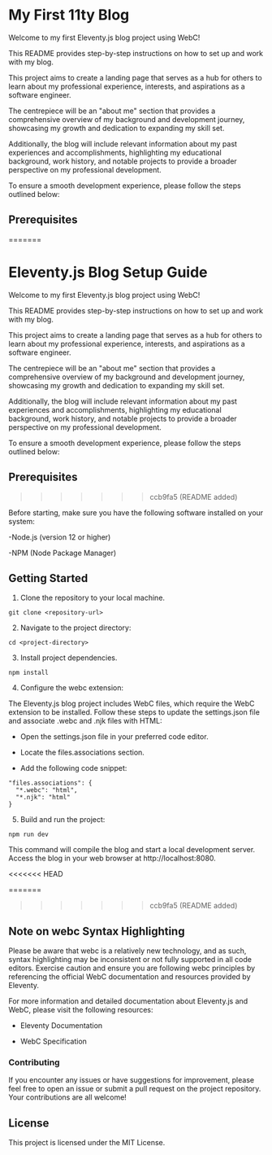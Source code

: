 # My First 11ty Blog

Welcome to my first Eleventy.js blog project using WebC! 

This README provides step-by-step instructions on how to set up and work with my blog. 

This project aims to create a landing page that serves as a hub for others to learn about my professional experience, interests, and aspirations as a software engineer. 

The centrepiece will be an "about me" section that provides a comprehensive overview of my background and development journey, showcasing my growth and dedication to expanding my skill set. 

Additionally, the blog will include relevant information about my past experiences and accomplishments, highlighting my educational background, work history, and notable projects to provide a broader perspective on my professional development.
 
To ensure a smooth development experience, please follow the steps outlined below:

## Prerequisites 
=======
# Eleventy.js Blog Setup Guide

Welcome to my first Eleventy.js blog project using WebC!

This README provides step-by-step instructions on how to set up and work with my blog.

This project aims to create a landing page that serves as a hub for others to learn about my professional experience, interests, and aspirations as a software engineer.

The centrepiece will be an "about me" section that provides a comprehensive overview of my background and development journey, showcasing my growth and dedication to expanding my skill set.

Additionally, the blog will include relevant information about my past experiences and accomplishments, highlighting my educational background, work history, and notable projects to provide a broader perspective on my professional development.

To ensure a smooth development experience, please follow the steps outlined below:

## Prerequisites
>>>>>>> ccb9fa5 (README added)

Before starting, make sure you have the following software installed on your system:

-Node.js (version 12 or higher)

-NPM (Node Package Manager)

## Getting Started

1. Clone the repository to your local machine.

```
git clone <repository-url>
```

2. Navigate to the project directory:

```
cd <project-directory>
```

3. Install project dependencies.

```
npm install
```

4. Configure the webc extension:

The Eleventy.js blog project includes WebC files, which require the WebC extension to be installed. Follow these steps to update the settings.json file and associate .webc and .njk files with HTML:

- Open the settings.json file in your preferred code editor.

- Locate the files.associations section.

- Add the following code snippet:

```
"files.associations": {
  "*.webc": "html",
  "*.njk": "html"
}
```

5. Build and run the project:

```
npm run dev
```

This command will compile the blog and start a local development server. Access the blog in your web browser at http://localhost:8080.

<<<<<<< HEAD

=======
>>>>>>> ccb9fa5 (README added)
## Note on webc Syntax Highlighting

Please be aware that webc is a relatively new technology, and as such, syntax highlighting may be inconsistent or not fully supported in all code editors. Exercise caution and ensure you are following webc principles by referencing the official WebC documentation and resources provided by Eleventy.

For more information and detailed documentation about Eleventy.js and WebC, please visit the following resources:

- Eleventy Documentation

- WebC Specification

### Contributing

If you encounter any issues or have suggestions for improvement, please feel free to open an issue or submit a pull request on the project repository. Your contributions are all welcome!

## License

This project is licensed under the MIT License.
